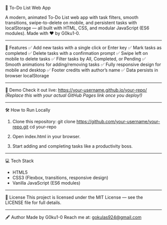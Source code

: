 📝 To-Do List Web App

A modern, animated To-Do List web app with task filters, smooth transitions, swipe-to-delete on mobile, and persistent tasks with localStorage — all built with HTML, CSS, and modular JavaScript (ES6 modules). Made with ❤️ by G0ku1-0.

---

🚀 Features
✅ Add new tasks with a single click or Enter key
✅ Mark tasks as completed
✅ Delete tasks with a confirmation prompt
✅ Swipe left on mobile to delete tasks
✅ Filter tasks by All, Completed, or Pending
✅ Smooth animations for adding/removing tasks
✅ Fully responsive design for mobile and desktop
✅ Footer credits with author’s name
✅ Data persists in browser localStorage

---

📸 Demo
Check it out live: https://your-username.github.io/your-repo/
*(Replace this with your actual GitHub Pages link once you deploy!)*

---

🛠️ How to Run Locally
1. Clone this repository:
   git clone https://github.com/your-username/your-repo.git
   cd your-repo

2. Open index.html in your browser.

3. Start adding and completing tasks like a productivity boss.

---

💻 Tech Stack
- HTML5
- CSS3 (Flexbox, transitions, responsive design)
- Vanilla JavaScript (ES6 modules)

---

📄 License
This project is licensed under the MIT License — see the LICENSE file for full details.

---

🖋️ Author
Made by G0ku1-0
Reach me at: gokulas924@gmail.com

